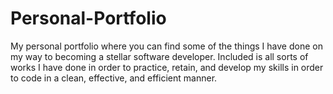# Personal-Portfolio
My personal portfolio where you can find some of the things I have done on my way to becoming a stellar software developer. Included is all sorts of works I have done in order to practice, retain, and develop my skills in order to code in a clean, effective, and efficient manner.
